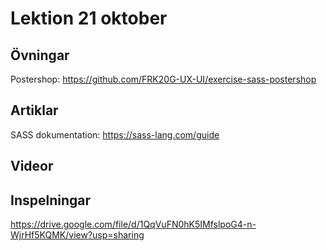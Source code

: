 # Lektion 21 oktober

## Övningar

Postershop: https://github.com/FRK20G-UX-UI/exercise-sass-postershop

## Artiklar

SASS dokumentation: https://sass-lang.com/guide

## Videor

## Inspelningar

https://drive.google.com/file/d/1QqVuFN0hK5IMfslpoG4-n-WjrHf5KQMK/view?usp=sharing